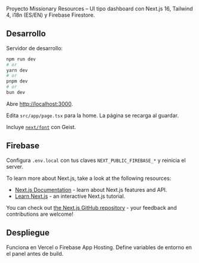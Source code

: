 Proyecto Missionary Resources – UI tipo dashboard con Next.js 16, Tailwind 4, i18n (ES/EN) y Firebase Firestore.

## Desarrollo

Servidor de desarrollo:

```bash
npm run dev
# or
yarn dev
# or
pnpm dev
# or
bun dev
```

Abre [http://localhost:3000](http://localhost:3000).

Edita `src/app/page.tsx` para la home. La página se recarga al guardar.

Incluye [`next/font`](https://nextjs.org/docs/app/building-your-application/optimizing/fonts) con Geist.

## Firebase

Configura `.env.local` con tus claves `NEXT_PUBLIC_FIREBASE_*` y reinicia el server.

To learn more about Next.js, take a look at the following resources:

- [Next.js Documentation](https://nextjs.org/docs) - learn about Next.js features and API.
- [Learn Next.js](https://nextjs.org/learn) - an interactive Next.js tutorial.

You can check out [the Next.js GitHub repository](https://github.com/vercel/next.js) - your feedback and contributions are welcome!

## Despliegue

Funciona en Vercel o Firebase App Hosting. Define variables de entorno en el panel antes de build.

